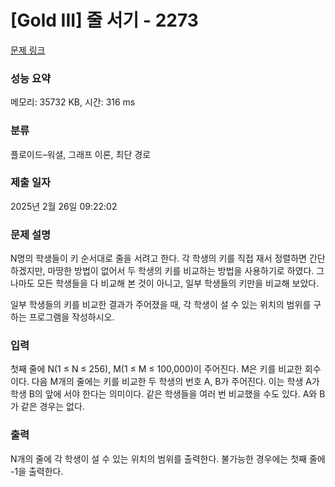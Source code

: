# [Gold III] 줄 서기 - 2273 

[문제 링크](https://www.acmicpc.net/problem/2273) 

### 성능 요약

메모리: 35732 KB, 시간: 316 ms

### 분류

플로이드–워셜, 그래프 이론, 최단 경로

### 제출 일자

2025년 2월 26일 09:22:02

### 문제 설명

<p>N명의 학생들이 키 순서대로 줄을 서려고 한다. 각 학생의 키를 직접 재서 정렬하면 간단하겠지만, 마땅한 방법이 없어서 두 학생의 키를 비교하는 방법을 사용하기로 하였다. 그나마도 모든 학생들을 다 비교해 본 것이 아니고, 일부 학생들의 키만을 비교해 보았다.</p>

<p>일부 학생들의 키를 비교한 결과가 주어졌을 때, 각 학생이 설 수 있는 위치의 범위를 구하는 프로그램을 작성하시오.</p>

### 입력 

 <p>첫째 줄에 N(1 ≤ N ≤ 256), M(1 ≤ M ≤ 100,000)이 주어진다. M은 키를 비교한 회수이다. 다음 M개의 줄에는 키를 비교한 두 학생의 번호 A, B가 주어진다. 이는 학생 A가 학생 B의 앞에 서야 한다는 의미이다. 같은 학생들을 여러 번 비교했을 수도 있다. A와 B가 같은 경우는 없다.</p>

### 출력 

 <p>N개의 줄에 각 학생이 설 수 있는 위치의 범위를 출력한다. 불가능한 경우에는 첫째 줄에 -1을 출력한다.</p>

